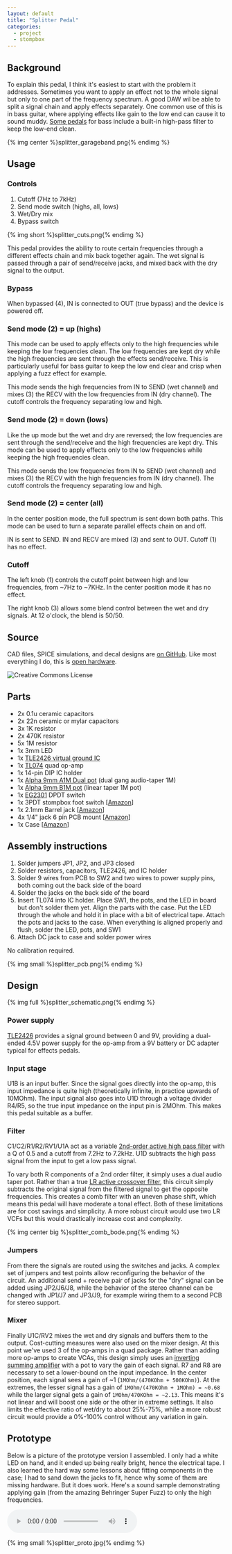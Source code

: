 ```yaml
---
layout: default
title: "Splitter Pedal"
categories:
  - project
  - stompbox
---
```


## Background

To explain this pedal, I think it's easiest to start with the problem it addresses. Sometimes you want to apply an effect not to the whole signal but only to one part of the frequency spectrum. A good DAW wil be able to split a signal chain and apply effects separately. One common use of this is in bass guitar, where applying effects like gain to the low end can cause it to sound muddy. [Some pedals](https://origineffects.com/product/cali76-compact-bass/) for bass include a built-in high-pass filter to keep the low-end clean.

{% img center %}splitter_garageband.png{% endimg %}

## Usage

### Controls

1. Cutoff (7Hz to 7kHz)
2. Send mode switch (highs, all, lows)
3. Wet/Dry mix
4. Bypass switch

{% img short %}splitter_cuts.png{% endimg %}

This pedal provides the ability to route certain frequencies through a different effects chain and mix back together again. The wet signal is passed through a pair of send/receive jacks, and mixed back with the dry signal to the output.

### Bypass 

When bypassed (4), IN is connected to OUT (true bypass) and the device is powered off.

### Send mode (2) = up (highs)

This mode can be used to apply effects only to the high frequencies while keeping the low frequencies clean. The low frequencies are kept dry while the high frequencies are sent through the effects send/receive. This is particularly useful for bass guitar to keep the low end clear and crisp when applying a fuzz effect for example.

This mode sends the high frequencies from IN to SEND (wet channel) and mixes (3) the RECV with the low frequencies from IN (dry channel). The cutoff controls the frequency separating low and high.

### Send mode (2) = down (lows)

Like the up mode but the wet and dry are reversed; the low frequencies are sent through the send/receive and the high frequencies are kept dry. This mode can be used to apply effects only to the low frequencies while keeping the high frequencies clean. 

This mode sends the low frequencies from IN to SEND (wet channel) and mixes (3) the RECV with the high frequencies from IN (dry channel). The cutoff controls the frequency separating low and high.

### Send mode (2) = center (all)

In the center position mode, the full spectrum is sent down both paths. This mode can be used to turn a separate parallel effects chain on and off.

IN is sent to SEND. IN and RECV are mixed (3) and sent to OUT. Cutoff (1) has no effect.

### Cutoff

The left knob (1) controls the cutoff point between high and low frequencies, from ~7Hz to ~7KHz. In the center position mode it has no effect.

The right knob (3) allows some blend control between the wet and dry signals. At 12 o'clock, the blend is 50/50. 

## Source

CAD files, SPICE simulations, and decal designs are [on GitHub](https://github.com/rabidaudio/effects/tree/main/splitter). Like most everything I do, this is [open hardware](http://creativecommons.org/licenses/by-nc-sa/4.0/).

![Creative Commons License](https://i.creativecommons.org/l/by-nc-sa/4.0/88x31.png)

## Parts

- 2x 0.1u ceramic capacitors
- 2x 22n ceramic or mylar capacitors
- 3x 1K resistor
- 2x 470K resistor
- 5x 1M resistor
- 1x 3mm LED
- 1x [TLE2426 virtual ground IC](/resources#TLE2426)
- 1x [TL074](/resources#TL07x) quad op-amp
- 1x 14-pin DIP IC holder
- 1x [Alpha 9mm A1M Dual pot](/resources#Alpha%209mm%20pot) (dual gang audio-taper 1M)
- 1x [Alpha 9mm B1M pot](/resources#Alpha%209mm%20pot) (linear taper 1M pot)
- 1x [EG2301](/resources#EG2301) DPDT switch
- 1x 3PDT stompbox foot switch [[Amazon](https://www.amazon.com/gp/product/B012CF181K)]
- 1x 2.1mm Barrel jack [[Amazon](https://www.amazon.com/gp/product/B096XJWZJQ)]
- 4x 1/4" jack 6 pin PCB mount [[Amazon](https://www.amazon.com/gp/product/B097BDHV5Y)]
- 1x Case [[Amazon](https://www.amazon.com/gp/product/B08P8D5TML)]

<!-- TODO: move these common components to resources even though I don't have data sheets -->

## Assembly instructions

1. Solder jumpers JP1, JP2, and JP3 closed
2. Solder resistors, capacitors, TLE2426, and IC holder
3. Solder 9 wires from PCB to SW2 and two wires to power supply pins, both coming out the back side of the board
4. Solder the jacks on the back side of the board
5. Insert TL074 into IC holder. Place SW1, the pots, and the LED in board but don't solder them yet. Align the parts with the case. Put the LED through the whole and hold it in place with a bit of electrical tape. Attach the pots and jacks to the case. When everything is aligned properly and flush, solder the LED, pots, and SW1
6. Attach DC jack to case and solder power wires

No calibration required.

{% img small %}splitter_pcb.png{% endimg %}

## Design


{% img full %}splitter_schematic.png{% endimg %}

### Power supply

[TLE2426](/resources#TLE2426) provides a signal ground between 0 and 9V, providing a dual-ended 4.5V power supply for the op-amp from a 9V battery or DC adapter typical for effects pedals.

### Input stage

U1B is an input buffer. Since the signal goes directly into the op-amp, this input impedance is quite high (theoretically infinite, in practice upwards of 10MOhm). The input signal also goes into U1D through a voltage divider R4/R5, so the true input impedance on the input pin is 2MOhm. This makes this pedal suitable as a buffer.

### Filter

C1/C2/R1/R2/RV1/U1A act as a variable [2nd-order active high pass filter](https://en.wikipedia.org/wiki/Sallen%E2%80%93Key_topology) with a Q of 0.5 and a cutoff from 7.2Hz to 7.2kHz. U1D subtracts the high pass signal from the input to get a low pass signal.

To vary both R components of a 2nd order filter, it simply uses a dual audio taper pot. Rather than a true [LR active crossover filter](https://en.wikipedia.org/wiki/Linkwitz%E2%80%93Riley_filter), this circuit simply subtracts the original signal from the filtered signal to get the opposite frequencies. This creates a comb filter with an uneven phase shift, which means this pedal will have moderate a tonal effect. Both of these limitations are for cost savings and simplicity. A more robust circuit would use two LR VCFs but this would drastically increase cost and complexity.

{% img center big %}splitter_comb_bode.png{% endimg %}

### Jumpers

From there the signals are routed using the switches and jacks. A complex set of jumpers and test points allow reconfiguring the behavior of the circuit. An additional send + receive pair of jacks for the "dry" signal can be added using JP2/J6/J8, while the behavior of the stereo channel can be changed with JP1/J7 and JP3/J9, for example wiring them to a second PCB for stereo support.

### Mixer

Finally U1C/RV2 mixes the wet and dry signals and buffers them to the output. Cost-cutting measures were also used on the mixer design. At this point we've used 3 of the op-amps in a quad package. Rather than adding more op-amps to create VCAs, this design simply uses an [inverting summing amplifier](https://en.wikipedia.org/wiki/Operational_amplifier_applications#Summing_amplifier) with a pot to vary the gain of each signal. R7 and R8 are necessary to set a lower-bound on the input impedance. In the center position, each signal sees a gain of ~1 (`1MOhm/(470KOhm + 500KOhm)`). At the extremes, the lesser signal has a gain of `1MOhm/(470KOhm + 1MOhm) = ~0.68` while the larger signal gets a gain of `1MOhm/470KOhm = ~2.13`. This means it's not linear and will boost one side or the other in extreme settings. It also limits the effective ratio of wet/dry to about 25%-75%, while a more robust circuit would provide a 0%-100% control without any variation in gain.

<!-- panel -->

## Prototype

Below is a picture of the prototype version I assembled. I only had a white LED on hand, and it ended up being really bright, hence the electrical tape. I also learned the hard way some lessons about fitting components in the case; I had to sand down the jacks to fit, hence why some of them are missing hardware. But it does work. Here's a sound sample demonstrating applying gain (from the amazing Behringer Super Fuzz) to only the high frequencies.

<audio controls>
  <source src="/raw/splitter.mp3" type="audio/mpeg">
</audio>

{% img small %}splitter_proto.jpg{% endimg %}
